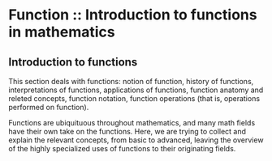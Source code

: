 # Function :: Introduction to functions in mathematics

## Introduction to functions

This section deals with functions: notion of function, history of functions, interpretations of functions, applications of functions, function anatomy and releted concepts, function notation, function operations (that is, operations performed on function).

Functions are ubiquituous throughout mathematics, and many math fields have their own take on the functions. Here, we are trying to collect and explain the relevant concepts, from basic to advanced, leaving the overview of the highly specialized uses of functions to their originating fields.
